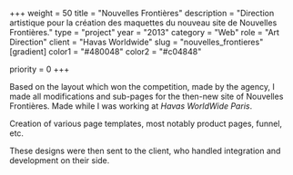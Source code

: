 +++
weight = 50
title = "Nouvelles Frontières"
description = "Direction artistique pour la création des maquettes du nouveau site de Nouvelles Frontières."
type = "project"
year = "2013"
category = "Web"
role = "Art Direction"
client = "Havas Worldwide"
slug = "nouvelles_frontieres"
[gradient]
color1 = "#480048"
color2 = "#c04848"


priority = 0
+++

Based on the layout which won the competition, made by the agency, I made all modifications and sub-pages for the then-new site of Nouvelles Frontières. Made while I was working at _Havas WorldWide Paris_.

Creation of various page templates, most notably product pages, funnel, etc.

These designs were then sent to the client, who handled integration and development on their side.
